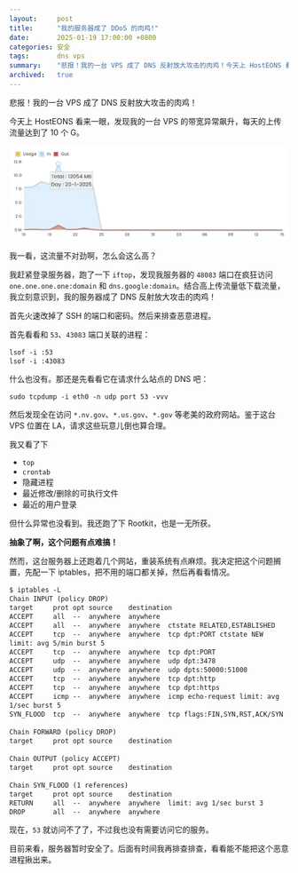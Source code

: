 ```yaml
---
layout:     post
title:      "我的服务器成了 DDoS 的肉鸡!"
date:       2025-01-19 17:00:00 +0800
categories: 安全
tags:       dns vps
summary:    "悲报！我的一台 VPS 成了 DNS 反射放大攻击的肉鸡！今天上 HostEONS 看来一眼，发现我的一台 VPS 的带宽异常飙升，每天的上传流量达到了 10 个 G。我一看，这流量不对劲啊，怎么会这么高？我赶紧登录服务器，跑了一下 iftop，发现我服务器的 48083 端口在疯狂访问 one.one.one.one:domain 和 dns.google:domain。结合高上传流量低下载流量，我立刻意识到，我的服务器成了 DNS 反射放大攻击的肉鸡！"
archived:   true
---
```


悲报！我的一台 VPS 成了 DNS 反射放大攻击的肉鸡！

今天上 HostEONS 看来一眼，发现我的一台 VPS 的带宽异常飙升，每天的上传流量达到了 10 个 G。

![HostEONS 截图](/assets/post/images/ddos.webp)

我一看，这流量不对劲啊，怎么会这么高？

我赶紧登录服务器，跑了一下 `iftop`，发现我服务器的 `48083` 端口在疯狂访问 `one.one.one.one:domain` 和 `dns.google:domain`。结合高上传流量低下载流量，我立刻意识到，我的服务器成了 DNS 反射放大攻击的肉鸡！

首先火速改掉了 SSH 的端口和密码。然后来排查恶意进程。

首先看看和 `53`、`43083` 端口关联的进程：

```shell
lsof -i :53
lsof -i :43083
```

什么也没有。那还是先看看它在请求什么站点的 DNS 吧：

```shell
sudo tcpdump -i eth0 -n udp port 53 -vvv
```

然后发现全在访问 `*.nv.gov`、`*.us.gov`、`*.gov` 等老美的政府网站。鉴于这台 VPS 位置在 LA，请求这些玩意儿倒也算合理。

我又看了下

- `top`
- `crontab`
- 隐藏进程
- 最近修改/删除的可执行文件
- 最近的用户登录

但什么异常也没看到。我还跑了下 Rootkit，也是一无所获。

**抽象了啊，这个问题有点难搞！**

然而，这台服务器上还跑着几个网站，重装系统有点麻烦。我决定把这个问题搁置，先配一下 iptables，把不用的端口都关掉，然后再看看情况。

```shell
$ iptables -L
Chain INPUT (policy DROP)
target     prot opt source    destination
ACCEPT     all  --  anywhere  anywhere
ACCEPT     all  --  anywhere  anywhere  ctstate RELATED,ESTABLISHED
ACCEPT     tcp  --  anywhere  anywhere  tcp dpt:PORT ctstate NEW limit: avg 5/min burst 5
ACCEPT     tcp  --  anywhere  anywhere  tcp dpt:PORT
ACCEPT     udp  --  anywhere  anywhere  udp dpt:3478
ACCEPT     udp  --  anywhere  anywhere  udp dpts:50000:51000
ACCEPT     tcp  --  anywhere  anywhere  tcp dpt:http
ACCEPT     tcp  --  anywhere  anywhere  tcp dpt:https
ACCEPT     icmp --  anywhere  anywhere  icmp echo-request limit: avg 1/sec burst 5
SYN_FLOOD  tcp  --  anywhere  anywhere  tcp flags:FIN,SYN,RST,ACK/SYN

Chain FORWARD (policy DROP)
target     prot opt source    destination

Chain OUTPUT (policy ACCEPT)
target     prot opt source    destination

Chain SYN_FLOOD (1 references)
target     prot opt source    destination
RETURN     all  --  anywhere  anywhere  limit: avg 1/sec burst 3
DROP       all  --  anywhere  anywhere
```

现在，`53` 就访问不了了，不过我也没有需要访问它的服务。

目前来看，服务器暂时安全了。后面有时间我再排查排查，看看能不能把这个恶意进程揪出来。
